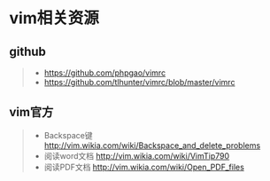 # vim相关资源

## github
> - https://github.com/phpgao/vimrc
> - https://github.com/tlhunter/vimrc/blob/master/vimrc

## vim官方
> - Backspace键 http://vim.wikia.com/wiki/Backspace_and_delete_problems
> - 阅读word文档 http://vim.wikia.com/wiki/VimTip790
> - 阅读PDF文档 http://vim.wikia.com/wiki/Open_PDF_files

